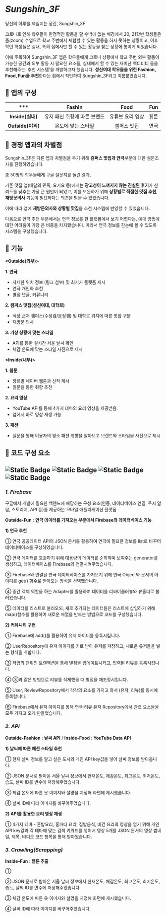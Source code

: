 # *Sungshin_3F*
당신의 하루를 책임지는 공간, Sungshin_3F

코로나로 인해 학우들이 한정적인 활동을 할 수밖에 없는 배경에서 20, 21학번 학생들은 줌(zoom) 수업으로 학교 주변에서 체험할 수 있는 활동을 하지 못하는 상황이고, 이후 학번 학생들은 실내, 특히 집에서만 할 수 있는 활동을 찾는 상황에 놓이게 되었습니다. 

이에 주목하여 Sungshin_3F 앱은 학우들에게 코로나 상황에서 학교 주변 외부 활동이 가능한 공간과 외부 활동 시 필요한 요소들, 실내에서 할 수 있는 재미난 액티비티 들을 추천해주는 '추천 시스템'을 개발하고자 했습니다. **성신여대 학우들을 위한 Fashion, Food, Fun을 추천**한다는 점에서 착안하여 Sungshin_3F라고 이름붙였습니다.

## 📌 앱의 구성
|***|Fashin|Food|Fun|
|:---:|:---:|:---:|:---:|
|**Inside(실내)**|유저 패션 취향에 따른 브랜드|유튜브 요리 영상|웹툰|
|**Outside(야외)**|온도에 맞는 스타일|캠퍼스 맛집|연극|

## 📌 경쟁 앱과의 차별점
Sungshin_3F은 다른 앱과 차별점을 두기 위해 **캠퍼스 맛집과 연극**부분에 대한 설문조사를 진행하였습니다.

총 50명의 학우들에게 구글 설문지를 돌린 결과,

기존 맛집 앱(배달의 민족, 요기요 등)에서는 **광고성이 느껴지지 않는 진실된 후기**가 신뢰도를 낮추는 가장 큰 원인이 되었고, 이를 보완하기 위해 **상황별로 적절한 맛집 추천, 재방문의사** 기능이 필요하다는 의견을 받을 수 있었습니다.

이에 따라 앱에 **재방문의사와 상황별 맛집**을 추천 시스템에 반영할 수 있었습니다.

다음으로 연극 추천 부분에서는 연극 정보를 한 플랫폼에서 보기 어렵다는, 예매 방법에 대한 어려움이 가장 큰 비중을 차지했습니다. 따라서 연극 정보를 한눈에 볼 수 있도록 시스템을 구성했습니다.

## 📌 기능
**<Outside(외부)>**


**1. 연극**
   * 자세한 위치 정보 (링크 첨부) 및 최저가 플랫폼 제시
   * 연극 개인화 추천
   * 별점·댓글, 커뮤니티

**2. 캠퍼스 맛집(성신여대, 대학로)**
   * 식당 근처 캠퍼스(수정캠/운정캠) 및 대학로 위치에 따른 맛집 구분 
   * 재방문 의사

**3. 기상 상황에 맞는 스타일**
   * API를 통한 실시간 서울 날씨 확인
   * 체감 온도에 맞는 스타일 사진으로 제시

     
**<Inside(내부)>**

**1. 웹툰**
   * 장르별 네이버 웹툰과 신작 제시
   * 질문을 통한 취향 추천

**2. 요리 영상**
   * YouTube API를 통해 4가지 테마의 요리 영상을 제공받음.
   * 앱에서 바로 영상 재생 가능

**3. 패션**
   * 질문을 통해 이용자의 평소 패션 취향을 알아보고 브랜드와 스타일을 사진으로 제시

## 📌 코드 구성 요소
![Static Badge](https://img.shields.io/badge/Firebase-%23FF0000)
![Static Badge](https://img.shields.io/badge/API-%23FFA500)
![Static Badge](https://img.shields.io/badge/Crawling(Scrapping)-%23006400)
![Static Badge](https://img.shields.io/badge/Recommendation_Algorithm-%230000FF)
---


### *1. Firebase*

구글에서 개발에 필요한 백엔드에 해당하는 구성 요소(인증, 데이터베이스 연결, 푸시 알람, 스토리지, API 등)를 제공하는 모바일 애플리케이션 플랫폼

**Outside-Fun** : **연극 데이터를 가져오는 부분에서 Firebase의 데이터베이스 기능**

**1) 연극 추천**

① 연극 공공데이터 API의 JSON 문서를 활용하여 연극에 필요한 정보를 list로 바꾸어 데이터베이스를 구성하였습니다.

② 연극 데이터를 호출하기 위해 대용량의 데이터를 순회하며 보여주는 generator를 생성하고, 데이터베이스를 Firebase와 연결시켜주었습니다.

③ Firebase와 연결된 연극 데이터베이스를 가져오기 위해 연극 Object와 문서의 아이디를 get() 함수로 받아오는 방식을 선택했습니다.

④ 중간 객체 역할을 하는 Adapter를 활용하여 데이터를 리싸이클러뷰와 뷰홀더로 불러왔습니다.

⑤ 데이터를 리스트로 불러오되, 새로 추가되는 데이터들은 리스트에 삽입하기 위해 map()함수를 활용하여 새로운 배열을 만드는 방법으로 코드를 구성했습니다.

**2) 커뮤니티 구현**

① Firebase에 add()를 활용하여 유저 아이디를 등록시킵니다.

② UserRepository에 유저 아이디를 키로 받아 유저를 저장하고, 새로운 유저들을 넣는 형식을 취합니다.

③ 작업의 단위인 트랜젝션을 통해 별점을 업데이트시키고, 입력된 리뷰를 등록시킵니다.

④ ③과 같은 방법으로 리뷰를 삭제했을 때 별점을 재조정시킵니다.

⑤ User, ReviewRepository에서 각각의 요소를 가지고 와서 (유저, 리뷰)를 동시에 등록합니다.

⑥ Firebase에서 유저 아이디를 통해 연극·리뷰·유저 Repository에서 관련 요소들을 모두 가지고 오게 만들었습니다.


### *2. API*

**Outside-Fashion** : **날씨 API** / **Inside-Food** : **YouTube Data API**

**1) 날씨에 따른 패션 스타일 추천**

① 현재 날씨 정보를 알고 싶은 도시와 개인 API key값을 넣어 날씨 정보를 받아옵니다.

② JSON 문서로 받아온 서울 날씨 정보에서 현재온도, 체감온도, 최고온도, 최저온도, 습도, 날씨 ID를 변수에 저장해주었습니다.

③ 체감 온도에 따른 옷 이미지와 설명을 지정해 화면에 제시했습니다.

④ 날씨 ID에 따라 이미지를 바꾸어주었습니다.


**2) API를 활용한 요리 영상 재생**


①  4가지 테마 - 혼밥요리, 홈파티 요리, 집밥음식, 비건 요리의 영상을 얻기 위해 개인 API key값과 각 테마에 맞는 검색 키워드를 넣어서 영상 5개를 JSON 문서의 영상 썸네일, 제목, 비디오 코드 항목을 통해 받아왔습니다.


### *3. Crawling(Scrapping)*

**Inside-Fun** : **웹툰 추출**


① 

② JSON 문서로 받아온 서울 날씨 정보에서 현재온도, 체감온도, 최고온도, 최저온도, 습도, 날씨 ID를 변수에 저장해주었습니다.

③ 체감 온도에 따른 옷 이미지와 설명을 지정해 화면에 제시했습니다.

④ 날씨 ID에 따라 이미지를 바꾸어주었습니다.
